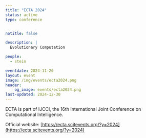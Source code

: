 ```yaml
---
title: "ECTA 2024"
status: active
type: conference


notitle: false

description: |
  Evolutionary Computation

people:
  - stein

eventdate: 2024-11-20
layout: event
image: /img/events/ecta2024.png
header:
    og_image: events/ecta2024.png
last-updated: 2024-12-30
---
```

ECTA is part of IJCCI, the 16th International Joint Conference on Computational Intelligence.

Official website: [https://ecta.scitevents.org/?y=2024](https://ecta.scitevents.org/?y=2024)

